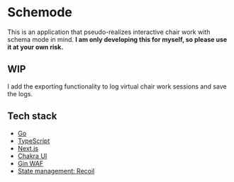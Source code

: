 # Schemode
This is an application that pseudo-realizes interactive chair work with schema mode in mind.
**I am only developing this for myself, so please use it at your own risk.**


## WIP
I add the exporting functionality to log virtual chair work sessions and save the logs.


## Tech stack
- [Go](https://go.dev/)
- [TypeScript](https://www.typescriptlang.org/)
- [Next.js](https://nextjs.org/)
- [Chakra UI](https://chakra-ui-git-fix-typescript-autocomplete.chakra-ui.vercel.app/) 
- [Gin WAF](https://github.com/gin-gonic/gin)
- [State management: Recoil](https://recoiljs.org/)
